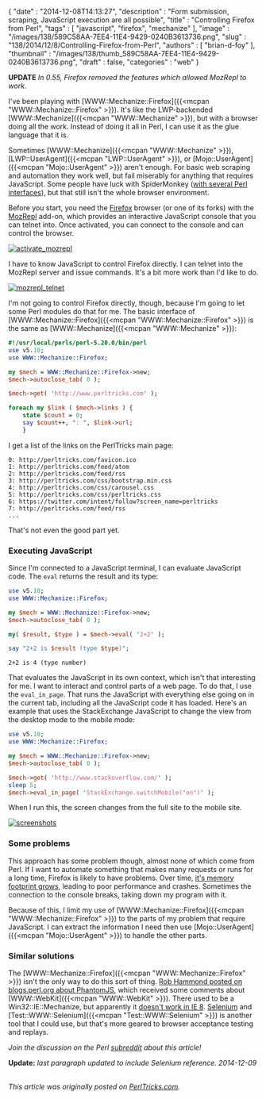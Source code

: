 {
   "date" : "2014-12-08T14:13:27",
   "description" : "Form submission, scraping, JavaScript execution are all possible",
   "title" : "Controlling Firefox from Perl",
   "tags" : [
      "javascript",
      "firefox",
      "mechanize"
   ],
   "image" : "/images/138/589C58AA-7EE4-11E4-9429-0240B3613736.png",
   "slug" : "138/2014/12/8/Controlling-Firefox-from-Perl",
   "authors" : [
      "brian-d-foy"
   ],
   "thumbnail" : "/images/138/thumb_589C58AA-7EE4-11E4-9429-0240B3613736.png",
   "draft" : false,
   "categories" : "web"
}

**UPDATE** *In 0.55, Firefox removed the features which allowed MozRepl to work.*

I've been playing with [WWW::Mechanize::Firefox]({{<mcpan "WWW::Mechanize::Firefox" >}}). It's like the LWP-backended [WWW::Mechanize]({{<mcpan "WWW::Mechanize" >}}), but with a browser doing all the work. Instead of doing it all in Perl, I can use it as the glue language that it is.

Sometimes [WWW::Mechanize]({{<mcpan "WWW::Mechanize" >}}), [LWP::UserAgent]({{<mcpan "LWP::UserAgent" >}}), or [Mojo::UserAgent]({{<mcpan "Mojo::UserAgent" >}}) aren't enough. For basic web scraping and automation they work well, but fail miserably for anything that requires JavaScript. Some people have luck with SpiderMonkey ([with several Perl interfaces](https://metacpan.org/search?q=spidermonkey&)), but that still isn't the whole browser environment.

Before you start, you need the [Firefox](https://www.mozilla.org) browser (or one of its forks) with the [MozRepl](https://addons.mozilla.org/en-us/firefox/addon/mozrepl/) add-on, which provides an interactive JavaScript console that you can telnet into. Once activated, you can connect to the console and can control the browser.

[![activate\_mozrepl](https://farm8.staticflickr.com/7503/15324164413_0a43aeb932.jpg)](https://farm8.staticflickr.com/7503/15324164413_0a43aeb932.jpg "activate_mozrepl by brian d foy, on Flickr")

I have to know JavaScript to control Firefox directly. I can telnet into the MozRepl server and issue commands. It's a bit more work than I'd like to do.

[![mozrepl\_telnet](https://farm9.staticflickr.com/8680/15941835341_f064e9e2a3.jpg)](https://farm9.staticflickr.com/8680/15941835341_f064e9e2a3.jpg "mozrepl_telnet by brian d foy, on Flickr")

I'm not going to control Firefox directly, though, because I'm going to let some Perl modules do that for me. The basic interface of [WWW::Mechanize::Firefox]({{<mcpan "WWW::Mechanize::Firefox" >}}) is the same as [WWW::Mechanize]({{<mcpan "WWW::Mechanize" >}}):

```perl
#!/usr/local/perls/perl-5.20.0/bin/perl
use v5.10;
use WWW::Mechanize::Firefox;

my $mech = WWW::Mechanize::Firefox->new;
$mech->autoclose_tab( 0 );

$mech->get( 'http://www.perltricks.com' );

foreach my $link ( $mech->links ) {
    state $count = 0;
    say $count++, ": ", $link->url;
    }
```

I get a list of the links on the PerlTricks main page:

    0: http://perltricks.com/favicon.ico
    1: http://perltricks.com/feed/atom
    2: http://perltricks.com/feed/rss
    3: http://perltricks.com/css/bootstrap.min.css
    4: http://perltricks.com/css/carousel.css
    5: http://perltricks.com/css/perltricks.css
    6: https://twitter.com/intent/follow?screen_name=perltricks
    7: http://perltricks.com/feed/rss
    ...

That's not even the good part yet.

### Executing JavaScript

Since I'm connected to a JavaScript terminal, I can evaluate JavaScript code. The `eval` returns the result and its type:

```perl
use v5.10;
use WWW::Mechanize::Firefox;

my $mech = WWW::Mechanize::Firefox->new;
$mech->autoclose_tab( 0 );

my( $result, $type ) = $mech->eval( '2+2' );

say "2+2 is $result (type $type)";
```

    2+2 is 4 (type number)

That evaluates the JavaScript in its own context, which isn't that interesting for me. I want to interact and control parts of a web page. To do that, I use the `eval_in_page`. That runs the JavaScript with everything else going on in the current tab, including all the JavaScript code it has loaded. Here's an example that uses the StackExchange JavaScript to change the view from the desktop mode to the mobile mode:

```perl
use v5.10;
use WWW::Mechanize::Firefox;

my $mech = WWW::Mechanize::Firefox->new;
$mech->autoclose_tab( 0 );

$mech->get( 'http://www.stackoverflow.com/' );
sleep 5;
$mech->eval_in_page( 'StackExchange.switchMobile("on")' );
```

When I run this, the screen changes from the full site to the mobile site.

[![screenshots](http://web.archive.org/web/20170812162748/https://farm9.staticflickr.com/8640/15943126852_07692bfc09.jpg)](http://web.archive.org/web/20170812162748/https://farm9.staticflickr.com/8640/15943126852_07692bfc09.jpg "screenshots by brian d foy, on Flickr")

### Some problems

This approach has some problem though, almost none of which come from Perl. If I want to automate something that makes many requests or runs for a long time, Firefox is likely to have problems. Over time, [it's memory footprint grows](https://support.mozilla.org/en-US/kb/firefox-uses-too-much-memory-ram), leading to poor performance and crashes. Sometimes the connection to the console breaks, taking down my program with it.

Because of this, I limit my use of [WWW::Mechanize::Firefox]({{<mcpan "WWW::Mechanize::Firefox" >}}) to the parts of my problem that require JavaScript. I can extract the information I need then use [Mojo::UserAgent]({{<mcpan "Mojo::UserAgent" >}}) to handle the other parts.

### Similar solutions

The [WWW::Mechanize::Firefox]({{<mcpan "WWW::Mechanize::Firefox" >}}) isn't the only way to do this sort of thing. [Rob Hammond posted on blogs.perl.org about PhantomJS](http://blogs.perl.org/users/robhammond/2013/02/web-scraping-with-perl-phantomjs.html), which received some comments about [WWW::WebKit]({{<mcpan "WWW::WebKit" >}}). There used to be a Win32::IE::Mechanize, but apparently it [doesn't work in IE 8](http://www.perlmonks.org/?node_id=1061372). [Selenium](http://www.seleniumhq.org) and [Test::WWW::Selenium]({{<mcpan "Test::WWW::Selenium" >}}) is another tool that I could use, but that's more geared to browser acceptance testing and replays.

*Join the discussion on the Perl [subreddit](http://www.reddit.com/r/perl/comments/2onaz4/controlling_firefox_from_perl_by_brian_d_foy/) about this article!*

**Update:** *last paragraph updated to include Selenium reference. 2014-12-09*

\
*This article was originally posted on [PerlTricks.com](http://perltricks.com).*
